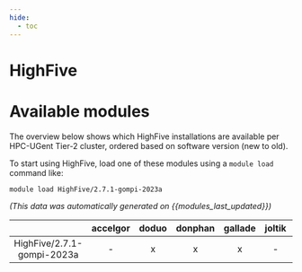 ```yaml
---
hide:
  - toc
---
```


HighFive
========

# Available modules


The overview below shows which HighFive installations are available per HPC-UGent Tier-2 cluster, ordered based on software version (new to old).

To start using HighFive, load one of these modules using a `module load` command like:

```shell
module load HighFive/2.7.1-gompi-2023a
```

*(This data was automatically generated on {{modules_last_updated}})*  

| |accelgor|doduo|donphan|gallade|joltik|shinx|
| :---: | :---: | :---: | :---: | :---: | :---: | :---: |
|HighFive/2.7.1-gompi-2023a|-|x|x|x|-|x|
